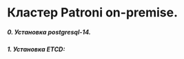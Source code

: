 # Кластер Patroni on-premise.
##### 0. Установка postgresql-14.
##### 1. Установка ETCD:





















